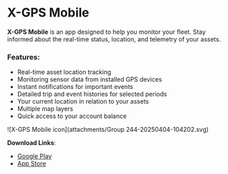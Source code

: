 # X-GPS Mobile

**X-GPS Mobile** is an app designed to help you monitor your fleet. Stay informed about the real-time status, location, and telemetry of your assets.

### **Features:**

- Real-time asset location tracking
- Monitoring sensor data from installed GPS devices
- Instant notifications for important events
- Detailed trip and event histories for selected periods
- Your current location in relation to your assets
- Multiple map layers
- Quick access to your account balance

![X-GPS Mobile icon](attachments/Group 244-20250404-104202.svg)

**Download Links**:

- [Google Play](https://play.google.com/store/apps/details?id=com.squaregps.xgps.mobile)
- [App Store](https://apps.apple.com/us/app/x-gps-mobile/id6739621705)